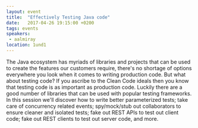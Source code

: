 ```yaml
---
layout: event
title:  "Effectively Testing Java code"
date:   2017-04-26 19:15:00 +0200
tags: events
speakers:
 - aalmiray
location: 1und1
---
```


The Java ecosystem has myriads of libraries and projects that can be used to create the features our customers require, there's no shortage of options everywhere you look when it comes to writing production code. But what about testing code? If you ascribe to the Clean Code ideals then you know that testing code is as important as production code. Luckily there are a good number of libraries that can be used with popular testing frameworks. In this session we'll discover how to write better parameterized tests; take care of concurrency related events; spy/mock/stub out collaborators to ensure cleaner and isolated tests; fake out REST APIs to test out client code; fake out REST clients to test out server code, and more.